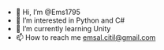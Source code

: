 - 👋 Hi, I’m @Ems1795
- 👀 I’m interested in Python and C#
- 🌱 I’m currently learning Unity
- 📫 How to reach me emsal.citil@gmail.com

<!---
Ems1795/Ems1795 is a ✨ special ✨ repository because its `README.md` (this file) appears on your GitHub profile.
You can click the Preview link to take a look at your changes.
--->
